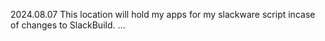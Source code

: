 2024.08.07 This location will hold my apps for my slackware script incase of changes to SlackBuild.
...
